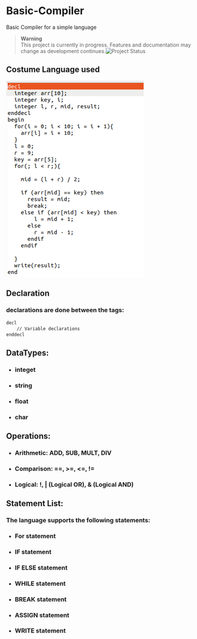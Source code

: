 # Basic-Compiler
Basic Compiler for a simple language

> **Warning**  
> This project is currently in progress. Features and documentation may change as development continues.![Project Status](https://img.shields.io/badge/status-in%20progress-yellow)

## Costume Language used
![Sample_Program2.png](Sample_Program.png)

## Declaration
### declarations are done between the tags:
```plaintext
decl
    // Variable declarations
enddecl
```

## DataTypes:

* ### integet
* ### string
* ### float
* ### char

## Operations:

* ### Arithmetic: ADD, SUB, MULT, DIV

* ### Comparison: ==, >=, <=, !=

* ### Logical: !, | (Logical OR), & (Logical AND)

## Statement List:

### The language supports the following statements:

* ###    For statement

* ###    IF statement

* ###    IF ELSE statement

* ###    WHILE statement

* ###    BREAK statement

* ###    ASSIGN statement

* ###    WRITE statement